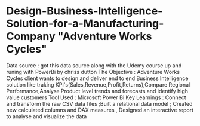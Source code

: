 # Design-Business-Intelligence-Solution-for-a-Manufacturing-Company "Adventure Works Cycles"
Data source : got this data source along with the Udemy course up and runing with PowerBi by chriss dutton 
The Objective : Adventure Works Cycles client wants to design and deliver end to end Business Intelligence solution like traking KPI's(Sales,Revenue,Profit,Returns),Compare Regional Performance,Analyse Product level trends and forecasts and identify high value customers
Tool Used : Microsoft Power Bi
Key Learnings : Connect and transform the raw CSV data files ;Built a relational data model ; Created new calculated columns and DAX measures , Designed an interactive report to analyse and visualize the data
